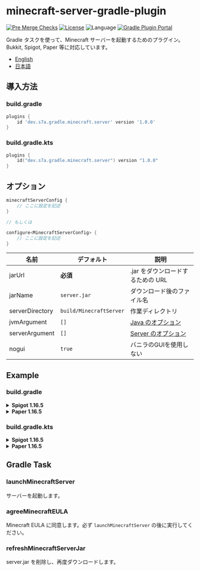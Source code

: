 # minecraft-server-gradle-plugin

[![Pre Merge Checks](https://github.com/sya-ri/minecraft-server-gradle-plugin/workflows/Pre%20Merge%20Checks/badge.svg)](https://github.com/sya-ri/minecraft-server-gradle-plugin/actions?query=workflow%3A%22Pre+Merge+Checks%22)
[![License](https://img.shields.io/github/license/sya-ri/minecraft-server-gradle-plugin.svg)](LICENSE)
![Language](https://img.shields.io/github/languages/top/sya-ri/minecraft-server-gradle-plugin?color=blue&logo=kotlin)
[![Gradle Plugin Portal](https://img.shields.io/maven-metadata/v/https/plugins.gradle.org/m2/dev/s7a/gradle/minecraft/server/dev.s7a.gradle.minecraft.server/maven-metadata.xml.svg?colorB=007ec6&label=Gradle%20Plugin%20Portal)](https://plugins.gradle.org/plugin/dev.s7a.gradle.minecraft.server)

Gradle タスクを使って、Minecraft サーバーを起動するためのプラグイン。Bukkit, Spigot, Paper 等に対応しています。

- [English](README.md)
- [日本語](README.ja.md)

## 導入方法

### build.gradle

```groovy
plugins {
    id 'dev.s7a.gradle.minecraft.server' version '1.0.0'
}
```

### build.gradle.kts

```kotlin
plugins {
    id("dev.s7a.gradle.minecraft.server") version "1.0.0"
}
```

## オプション

```kotlin
minecraftServerConfig {
    // ここに設定を記述
}

// もしくは

configure<MinecraftServerConfig> {
    // ここに設定を記述
}
```

| 名前 | デフォルト | 説明 |
|---|---|---|
| jarUrl | **必須**️ | .jar をダウンロードするための URL |
| jarName | `server.jar` | ダウンロード後のファイル名 |
| serverDirectory | `build/MinecraftServer` | 作業ディレクトリ |
| jvmArgument | `[]` | [Java のオプション](https://docs.oracle.com/javase/7/docs/technotes/tools/windows/java.html) |
| serverArgument | `[]` | [Server のオプション](https://www.spigotmc.org/wiki/start-up-parameters/) |
| nogui | `true` | バニラのGUIを使用しない |

## Example

### build.gradle

<details>
<summary><strong>Spigot 1.16.5</strong></summary>

```groovy
plugins {
    id 'dev.s7a.gradle.minecraft.server' version '1.0.0'
}

minecraftServerConfig {
    jarUrl.set('https://cdn.getbukkit.org/craftbukkit/craftbukkit-1.16.5.jar"')
}
```

</details>

<details>
<summary><strong>Paper 1.16.5</strong></summary>

```groovy
plugins {
    id 'dev.s7a.gradle.minecraft.server' version '1.0.0'
}

minecraftServerConfig {
    jarUrl.set('https://papermc.io/api/v1/paper/1.16.5/latest/download')
}
```

</details>

### build.gradle.kts

<details>
<summary><strong>Spigot 1.16.5</strong></summary>

```kotlin
plugins {
    id("dev.s7a.gradle.minecraft.server") version "1.0.0"
}

minecraftServerConfig {
    jarUrl.set("https://cdn.getbukkit.org/craftbukkit/craftbukkit-1.16.5.jar")
}
```

</details>

<details>
<summary><strong>Paper 1.16.5</strong></summary>

```kotlin
plugins {
    id("dev.s7a.gradle.minecraft.server") version "1.0.0"
}

minecraftServerConfig {
    jarUrl.set("https://papermc.io/api/v1/paper/1.16.5/latest/download")
}
```

</details>

## Gradle Task

### launchMinecraftServer
サーバーを起動します。

### agreeMinecraftEULA
Minecraft EULA に同意します。必ず `launchMinecraftServer` の後に実行してください。

### refreshMinecraftServerJar
server.jar を削除し、再度ダウンロードします。
